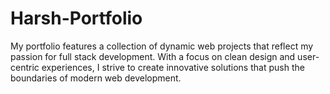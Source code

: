 # Harsh-Portfolio
My portfolio features a collection of dynamic web projects that reflect my passion for full stack development. With a focus on clean design and user-centric experiences, I strive to create innovative solutions that push the boundaries of modern web development.
